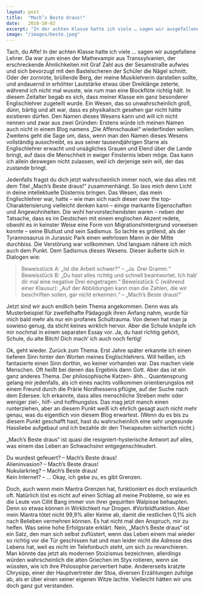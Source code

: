 ```yaml
---
layout: post
title:  "Mach’s Beste draus!"
date:   2018-10-02
excerpt: "In der achten Klasse hatte ich viele … sagen wir ausgefallene Lehrer."
image: "/images/beste.jpeg"
---
```


Tach, du Affe! In der achten Klasse hatte ich viele … sagen wir ausgefallene Lehrer. Da war zum einen der Mathevampir aus Transsylvanien, der erschreckende Ähnlichkeiten mit Graf Zahl aus der Sesamstraße aufwies und sich bevorzugt mit den Bastelscheren der Schüler die Nägel schnitt. Oder der zornrote, brüllende Berg, der meine Musiklehrerin darstellen sollte, und andauernd in erhöhter Lautstärke etwas über Dreiklänge zeterte, während ich nicht mal wusste, wie rum man eine Blockflöte richtig hält. In diesem Zeitalter begab es sich, dass meiner Klasse ein ganz besonderer Englischlehrer zugeteilt wurde. Ein Wesen, das so unwahrscheinlich groß, dünn, bärtig und alt war, dass es physikalisch gesehen gar nicht hätte existieren dürfen. Den Namen dieses Wesens kann und will ich nicht nennen und zwar aus zwei Gründen: Erstens würde ich meinen Namen auch nicht in einem Blog namens „Die Affenschaukel“ wiederfinden wollen. Zweitens geht die Sage um, dass, wenn man den Namen dieses Wesens vollständig ausschreibt, es aus seiner tausendjährigen Starre als Englischlehrer erwacht und unsägliches Grauen und Elend über die Lande bringt, auf dass die Menschheit in ewiger Finsternis leben möge. Das kann ich allein deswegen nicht zulassen, weil ich derjenige sein will, der das zustande bringt.

Jedenfalls fragst du dich jetzt wahrscheinlich immer noch, wie das alles mit dem Titel „Mach’s Beste draus!“ zusammenhängt. So lass mich denn Licht in deine intellektuelle Düsternis bringen. Das Wesen, das mein Englischlehrer war, hatte – wie man sich nach dieser over the top-Charakterisierung vielleicht denken kann – einige markante Eigenschaften und Angewohnheiten. Die wohl hervorstechendsten waren – neben der Tatsache, dass es im Deutschen mit einem englischen Akzent redete, obwohl es in keinster Weise eine Form von Migrationshintergrund vorweisen konnte – seine Blutlust und sein Sadismus. So lachte es grölend, als der Tyrannosaurus in Jurassic Park einen wehrlosen Mann in der Mitte durchbiss. Die Verstörung war vollkommen. Und langsam nähere ich mich auch dem Punkt. Dem Sadismus dieses Wesens. Dieser äußerte sich in Dialogen wie:

> Beweisstück A: „Ist die Arbeit schwer?“ – „Ja. Drei Gramm.“
> Beweisstück B: „Du hast alles richtig und schnell beantwortet. Ich hab‘ dir mal eine negative Drei eingetragen.“
> Beweisstück C (während einer Klausur): „Auf der Abbildungen kann man die Zahlen, die wir beschriften sollen, gar nicht erkennen.“ – „Mach’s Beste draus!“

Jetzt sind wir auch endlich beim Thema angekommen. Denn was als Musterbeispiel für zweifelhafte Pädagogik ihren Anfang nahm, wurde für mich bald mehr als nur ein profanes Schultrauma. Von denen hat man ja sowieso genug, da sticht keines wirklich hervor. Aber die Schule knöpfe ich mir nochmal in einem separaten Essay vor. Ja, du hast richtig gehört, Schule, du alte Bitch! Dich mach‘ ich auch noch fertig!

Ok, geht wieder. Zurück zum Thema. Erst Jahre später erkannte ich einen tieferen Sinn hinter den Worten meines Englischlehrers. Will heißen, ich fantasierte einen Sinn dorthin, wo keiner vorhanden war. Das machen viele Menschen. Oft heißt bei denen das Ergebnis dann Gott. Aber das ist ein ganz anderes Thema. Der philosophische Katzen- ähh… Quantensprung gelang mir jedenfalls, als ich eines nachts vollkommen orientierungslos mit einem Freund durch die Prärie Nordhessens pflügte, auf der Suche nach dem Edersee. Ich erkannte, dass alles menschliche Streben mehr oder weniger ziel-, hilf- und hoffnungslos. Das mag jetzt manch einen runterziehen, aber an diesem Punkt weiß ich ehrlich gesagt auch nicht mehr genau, was du eigentlich von diesem Blog erwartest. (Wenn du es bis zu diesem Punkt geschafft hast, hast du wahrscheinlich eine sehr ungesunde Hassliebe aufgebaut und ich bezahle dir den Therapeuten sicherlich nicht.)

„Mach’s Beste draus“ ist quasi die resigniert-hysterische Antwort auf alles, was einem das Leben an Schwachsinn entgegenschleudert.

Du wurdest gefeuert? – Mach’s Beste draus!  
Alieninvasion? – Mach’s Beste draus!  
Nukularkrieg? – Mach’s Beste draus!  
Kein Internet? – … Okay, ich gebe zu, es gibt Grenzen.  

Doch, auch wenn mein Mantra Grenzen hat, funktioniert es doch erstaunlich oft. Natürlich löst es nicht auf einen Schlag all meine Probleme, so wie es die Leute von Cillit Bang immer von ihrer gequirlten Walpisse behaupten. Denn so etwas können in Wirklichkeit nur Drogen. #Vorbildfunktion. Aber mein Mantra tötet nicht 99,9% aller Keime ab, damit die restlichen 0,1% sich nach Belieben vermehren können. Es hat nicht mal den Anspruch, mir zu helfen. Was seine hohe Erfolgsrate erklärt. Nein, „Mach’s Beste draus“ ist ein Satz, den man sich selbst zuflüstert, wenn das Leben einem mal wieder so richtig vor die Tür geschissen hat und man leider nicht die Adresse des Lebens hat, weil es nicht im Telefonbuch steht, um sich zu revanchieren. Man könnte das jetzt als modernen Stoizismus bezeichnen, allerdings würden wahrscheinlich die alten Griechen im Styx rotieren, wenn sie wüssten, wie ich ihre Philosophie pervertiert habe. Andererseits kratzte Chrysipp, einer der Hauptvertreter der Stoa, diversen Erzählungen zufolge ab, als er über einen seiner eigenen Witze lachte. Vielleicht hätten wir uns doch ganz gut verstanden.

